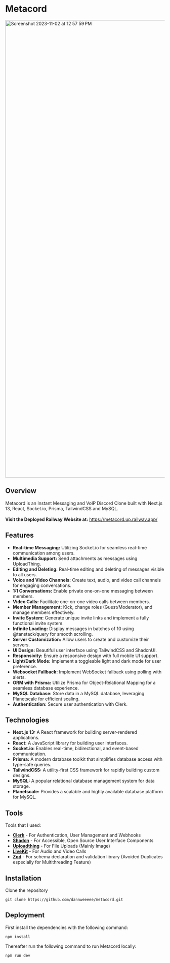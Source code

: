 # Metacord

<img width="1440" alt="Screenshot 2023-11-02 at 12 57 59 PM" src="https://github.com/dannweeeee/metacord/assets/42776950/7c605088-19d9-431d-820b-0e828be5da9e">

## Overview

Metacord is an Instant Messaging and VoIP Discord Clone built with Next.js 13, React, Socket.io, Prisma, TailwindCSS and MySQL. <br>
<br>
**Visit the Deployed Railway Website at:** https://metacord.up.railway.app/

## Features

- **Real-time Messaging:** Utilizing Socket.io for seamless real-time communication among users.
- **Multimedia Support:** Send attachments as messages using UploadThing.
- **Editing and Deleting:** Real-time editing and deleting of messages visible to all users.
- **Voice and Video Channels:** Create text, audio, and video call channels for engaging conversations.
- **1:1 Conversations:** Enable private one-on-one messaging between members.
- **Video Calls:** Facilitate one-on-one video calls between members.
- **Member Management:** Kick, change roles (Guest/Moderator), and manage members effectively.
- **Invite System:** Generate unique invite links and implement a fully functional invite system.
- **Infinite Loading:** Display messages in batches of 10 using @tanstack/query for smooth scrolling.
- **Server Customization:** Allow users to create and customize their servers.
- **UI Design:** Beautiful user interface using TailwindCSS and ShadcnUI.
- **Responsivity:** Ensure a responsive design with full mobile UI support.
- **Light/Dark Mode:** Implement a toggleable light and dark mode for user preference.
- **Websocket Fallback:** Implement WebSocket fallback using polling with alerts.
- **ORM with Prisma:** Utilize Prisma for Object-Relational Mapping for a seamless database experience.
- **MySQL Database:** Store data in a MySQL database, leveraging Planetscale for efficient scaling.
- **Authentication:** Secure user authentication with Clerk.

## Technologies

- **Next.js 13:** A React framework for building server-rendered applications.
- **React:** A JavaScript library for building user interfaces.
- **Socket.io:** Enables real-time, bidirectional, and event-based communication.
- **Prisma:** A modern database toolkit that simplifies database access with type-safe queries.
- **TailwindCSS:** A utility-first CSS framework for rapidly building custom designs.
- **MySQL:** A popular relational database management system for data storage.
- **Planetscale:** Provides a scalable and highly available database platform for MySQL.

## Tools

Tools that I used:

- [**Clerk**](https://clerk.com/) - For Authentication, User Management and Webhooks
- [**Shadcn**](https://ui.shadcn.com/) - For Accessible, Open Source User Interface Components
- [**Uploadthing**](https://uploadthing.com/) - For File Uploads (Mainly Image)
- [**LiveKit**](https://livekit.io/) - For Audio and Video Calls
- [**Zod**](https://zod.dev/) - For schema declaration and validation library (Avoided Duplicates especially for Multithreading Feature)

## Installation

Clone the repository

```
git clone https://github.com/dannweeeee/metacord.git
```

## Deployment

First install the dependencies with the following command:

```
npm install
```

Thereafter run the following command to run Metacord locally:

```
npm run dev
```
